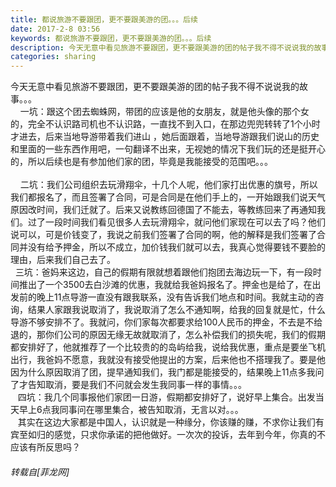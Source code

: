 ```yaml
---
title: 都说旅游不要跟团，更不要跟美游的团。。。后续
date: 2017-2-8 03:56
keywords: 都说旅游不要跟团，更不要跟美游的团。。。后续
description: 今天无意中看见旅游不要跟团，更不要跟美游的团的帖子我不得不说说我的故事。。。    一坑：跟这个团去蜘蛛网，带团的应该是他的女朋友，就是他头像的那个女的，完全不认识路司机也不认识路，一直找不到入口，在那边兜兜转转了1个小时才进去，后来当地导游带着我们进山 ，她后面跟着，当地导游跟我们说山的历史和里面的一些东西作用吧，一句翻译不出来，无视她的情况下我们玩的还是挺开心的，所以后续也是有参加他们家的团，毕竟是我能接受的范围吧。。。                           二坑：我们公司组织去玩滑翔伞，十几个人呢，他们家打出优惠的旗号，所以我们都报名了，而且签署了合同，可是合同是在他们手上的，一开始跟我们说天气原因改时间，我们迁就了。后来又说教练回德国了不能去，等教练回来了再通知我们。过了一段时间我们看见很多人去玩滑翔伞，就问他们家现在可以去了吗？他们说可以，可是价钱变了，我说之前我们签署了合同的啊，他的解释是我们签署了合同并没有给予押金，所以不成立，加价钱我们就可以去，我真心觉得要钱不要脸的理由，后来我们自己去了。       三坑：爸妈来这边，自己的假期有限就想着跟他们抱团去海边玩一下，有一段时间推出了一个3500去白沙滩的优惠，我就给我爸妈报名了。押金也是给了，在出发前的晚上11点导游一直没有跟我联系，没有告诉我们地点和时间。我就主动的咨询，结果人家跟我说取消了，我说取消了怎么不通知啊，给我的回复就是忙，什么导游不够安排不了。我就问，你们家每次都要求给100人民币的押金，不去是不给退的，那你们公司的原因无缘无故就取消了，怎么补偿我们的损失呢，我们的假期都安排好了，他就推荐了一个比较贵的的岛屿给我，说给我优惠，重点是要坐飞机出行，我爸妈不愿意，我就没有接受他提出的方案，后来他也不搭理我了。要是他因为什么原因取消了团，提早通知我们，我门都是能接受的，结果晚上11点多我问了才告知取消，要是我们不问就会发生我同事一样的事情。。。   四坑：我几个同事报他们家团一日游，假期都安排好了，说好早上集合。出发当天早上6点我同事问在哪里集合，被告知取消，无言以对。。。   其实在这边大家都是中国人，认识就是一种缘分，你该赚的赚，不求你让我们有宾至如归的感觉，只求你承诺的把他做好。一次次的投诉，去年到今年，你真的不应该有所反思吗？
categories: sharing
---
```

<td class="t_f" id="postmessage_548302">

今天无意中看见旅游不要跟团，更不要跟美游的团的帖子我不得不说说我的故事。。。<br/>
    一坑：跟这个团去蜘蛛网，带团的应该是他的女朋友，就是他头像的那个女的，完全不认识路司机也不认识路，一直找不到入口，在那边兜兜转转了1个小时才进去，后来当地导游带着我们进山 ，她后面跟着，当地导游跟我们说山的历史和里面的一些东西作用吧，一句翻译不出来，无视她的情况下我们玩的还是挺开心的，所以后续也是有参加他们家的团，毕竟是我能接受的范围吧。。。                       <br/>
    二坑：我们公司组织去玩滑翔伞，十几个人呢，他们家打出优惠的旗号，所以我们都报名了，而且签署了合同，可是合同是在他们手上的，一开始跟我们说天气原因改时间，我们迁就了。后来又说教练回德国了不能去，等教练回来了再通知我们。过了一段时间我们看见很多人去玩滑翔伞，就问他们家现在可以去了吗？他们说可以，可是价钱变了，我说之前我们签署了合同的啊，他的解释是我们签署了合同并没有给予押金，所以不成立，加价钱我们就可以去，我真心觉得要钱不要脸的理由，后来我们自己去了。     <br/>
  三坑：爸妈来这边，自己的假期有限就想着跟他们抱团去海边玩一下，有一段时间推出了一个3500去白沙滩的优惠，我就给我爸妈报名了。押金也是给了，在出发前的晚上11点导游一直没有跟我联系，没有告诉我们地点和时间。我就主动的咨询，结果人家跟我说取消了，我说取消了怎么不通知啊，给我的回复就是忙，什么导游不够安排不了。我就问，你们家每次都要求给100人民币的押金，不去是不给退的，那你们公司的原因无缘无故就取消了，怎么补偿我们的损失呢，我们的假期都安排好了，他就推荐了一个比较贵的的岛屿给我，说给我优惠，重点是要坐飞机出行，我爸妈不愿意，我就没有接受他提出的方案，后来他也不搭理我了。要是他因为什么原因取消了团，提早通知我们，我门都是能接受的，结果晚上11点多我问了才告知取消，要是我们不问就会发生我同事一样的事情。。。<br/>
   四坑：我几个同事报他们家团一日游，假期都安排好了，说好早上集合。出发当天早上6点我同事问在哪里集合，被告知取消，无言以对。。。<br/>
   其实在这边大家都是中国人，认识就是一种缘分，你该赚的赚，不求你让我们有宾至如归的感觉，只求你承诺的把他做好。一次次的投诉，去年到今年，你真的不应该有所反思吗？</td>
###### 转载自[菲龙网]